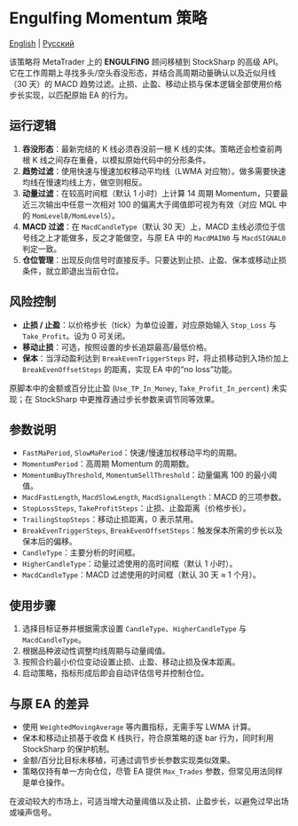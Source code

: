 # Engulfing Momentum 策略
[English](README.md) | [Русский](README_ru.md)

该策略将 MetaTrader 上的 **ENGULFING** 顾问移植到 StockSharp 的高级 API。它在工作周期上寻找多头/空头吞没形态，并结合高周期动量确认以及近似月线（30 天）的 MACD 趋势过滤。止损、止盈、移动止损与保本逻辑全部使用价格步长实现，以匹配原始 EA 的行为。

## 运行逻辑

1. **吞没形态**：最新完结的 K 线必须吞没前一根 K 线的实体。策略还会检查前两根 K 线之间存在重叠，以模拟原始代码中的分形条件。
2. **趋势过滤**：使用快速与慢速加权移动平均线（LWMA 对应物）。做多需要快速均线在慢速均线上方，做空则相反。
3. **动量过滤**：在较高时间框（默认 1 小时）上计算 14 周期 Momentum，只要最近三次输出中任意一次相对 100 的偏离大于阈值即可视为有效（对应 MQL 中的 `MomLevelB/MomLevelS`）。
4. **MACD 过滤**：在 `MacdCandleType`（默认 30 天）上，MACD 主线必须位于信号线之上才能做多，反之才能做空，与原 EA 中的 `MacdMAIN0` 与 `MacdSIGNAL0` 判定一致。
5. **仓位管理**：出现反向信号时直接反手。只要达到止损、止盈、保本或移动止损条件，就立即退出当前仓位。

## 风险控制

- **止损 / 止盈**：以价格步长（tick）为单位设置，对应原始输入 `Stop_Loss` 与 `Take_Profit`。设为 0 可关闭。
- **移动止损**：可选，按照设置的步长追踪最高/最低价格。
- **保本**：当浮动盈利达到 `BreakEvenTriggerSteps` 时，将止损移动到入场价加上 `BreakEvenOffsetSteps` 的距离，实现 EA 中的“no loss”功能。

原脚本中的金额或百分比止盈 (`Use_TP_In_Money`, `Take_Profit_In_percent`) 未实现；在 StockSharp 中更推荐通过步长参数来调节同等效果。

## 参数说明

- `FastMaPeriod`, `SlowMaPeriod`：快速/慢速加权移动平均的周期。
- `MomentumPeriod`：高周期 Momentum 的周期数。
- `MomentumBuyThreshold`, `MomentumSellThreshold`：动量偏离 100 的最小阈值。
- `MacdFastLength`, `MacdSlowLength`, `MacdSignalLength`：MACD 的三项参数。
- `StopLossSteps`, `TakeProfitSteps`：止损、止盈距离（价格步长）。
- `TrailingStopSteps`：移动止损距离，0 表示禁用。
- `BreakEvenTriggerSteps`, `BreakEvenOffsetSteps`：触发保本所需的步长以及保本后的偏移。
- `CandleType`：主要分析的时间框。
- `HigherCandleType`：动量过滤使用的高时间框（默认 1 小时）。
- `MacdCandleType`：MACD 过滤使用的时间框（默认 30 天 ≈ 1 个月）。

## 使用步骤

1. 选择目标证券并根据需求设置 `CandleType`、`HigherCandleType` 与 `MacdCandleType`。
2. 根据品种波动性调整均线周期与动量阈值。
3. 按照合约最小价位变动设置止损、止盈、移动止损及保本距离。
4. 启动策略，指标形成后即会自动评估信号并控制仓位。

## 与原 EA 的差异

- 使用 `WeightedMovingAverage` 等内置指标，无需手写 LWMA 计算。
- 保本和移动止损基于收盘 K 线执行，符合原策略的逐 bar 行为，同时利用 StockSharp 的保护机制。
- 金额/百分比目标未移植，可通过调节步长参数实现类似效果。
- 策略仅持有单一方向仓位，尽管 EA 提供 `Max_Trades` 参数，但常见用法同样是单仓操作。

在波动较大的市场上，可适当增大动量阈值以及止损、止盈步长，以避免过早出场或噪声信号。
